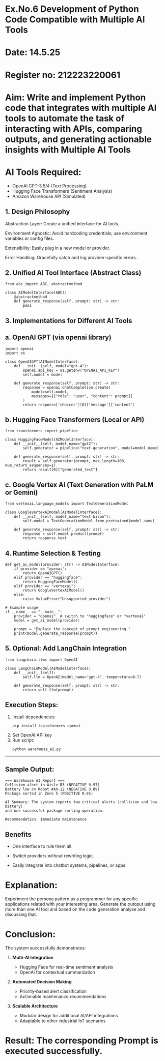 # Ex.No.6 Development of Python Code Compatible with Multiple AI Tools

# Date: 14.5.25
# Register no: 212223220061
# Aim: Write and implement Python code that integrates with multiple AI tools to automate the task of interacting with APIs, comparing outputs, and generating actionable insights with Multiple AI Tools

# AI Tools Required:
* OpenAI GPT-3.5/4 (Text Processing) 
*  Hugging Face Transformers (Sentiment Analysis)
* Amazon Warehouse API (Simulated)
## 1. Design Philosophy
Abstraction Layer: Create a unified interface for AI tools.

Environment Agnostic: Avoid hardcoding credentials; use environment variables or config files.

Extensibility: Easily plug in a new model or provider.

Error Handling: Gracefully catch and log provider-specific errors.

##  2. Unified AI Tool Interface (Abstract Class)
```
from abc import ABC, abstractmethod

class AIModelInterface(ABC):
    @abstractmethod
    def generate_response(self, prompt: str) -> str:
        pass

```
## 3. Implementations for Different AI Tools
## a. OpenAI GPT (via openai library)
```
import openai
import os

class OpenAIGPT(AIModelInterface):
    def __init__(self, model="gpt-4"):
        openai.api_key = os.getenv("OPENAI_API_KEY")
        self.model = model

    def generate_response(self, prompt: str) -> str:
        response = openai.ChatCompletion.create(
            model=self.model,
            messages=[{"role": "user", "content": prompt}]
        )
        return response['choices'][0]['message']['content']

```
## b. Hugging Face Transformers (Local or API)
```
from transformers import pipeline

class HuggingFaceModel(AIModelInterface):
    def __init__(self, model_name="gpt2"):
        self.generator = pipeline("text-generation", model=model_name)

    def generate_response(self, prompt: str) -> str:
        result = self.generator(prompt, max_length=100, num_return_sequences=1)
        return result[0]["generated_text"]

```
## c. Google Vertex AI (Text Generation with PaLM or Gemini)
```
from vertexai.language_models import TextGenerationModel

class GoogleVertexAIModel(AIModelInterface):
    def __init__(self, model_name="text-bison"):
        self.model = TextGenerationModel.from_pretrained(model_name)

    def generate_response(self, prompt: str) -> str:
        response = self.model.predict(prompt)
        return response.text

```
## 4. Runtime Selection & Testing
```
def get_ai_model(provider: str) -> AIModelInterface:
    if provider == "openai":
        return OpenAIGPT()
    elif provider == "huggingface":
        return HuggingFaceModel()
    elif provider == "vertexai":
        return GoogleVertexAIModel()
    else:
        raise ValueError("Unsupported provider")

# Example usage
if __name__ == "__main__":
    provider = "openai"  # switch to "huggingface" or "vertexai"
    model = get_ai_model(provider)
    
    prompt = "Explain the concept of prompt engineering."
    print(model.generate_response(prompt))

```
##  5. Optional: Add LangChain Integration
```
from langchain.llms import OpenAI

class LangChainModel(AIModelInterface):
    def __init__(self):
        self.llm = OpenAI(model_name="gpt-4", temperature=0.7)

    def generate_response(self, prompt: str) -> str:
        return self.llm(prompt)

```
## **Execution Steps:**  
1. Install dependencies:
   ```bash
   pip install transformers openai
   ```
2. Set OpenAI API key  
3. Run script:
   ```bash
   python warehouse_ai.py
   ```

---

## **Sample Output:**
```
=== Warehouse AI Report ===
Collision alert in Aisle B3 (NEGATIVE 0.97)
Battery low on Robot #AX-12 (NEGATIVE 0.89)
Package sorted in Zone 5 (POSITIVE 0.95)

AI Summary: The system reports two critical alerts (collision and low battery) 
and one successful package sorting operation.

Recommendation: Immediate maintenance
```
## Benefits
* One interface to rule them all.

* Switch providers without rewriting logic.

* Easily integrate into chatbot systems, pipelines, or apps.

# Explanation:
Experiment the persona pattern as a programmer for any specific applications related with your interesting area. 
Generate the outoput using more than one AI tool and based on the code generation analyse and discussing that. 

# Conclusion: 
The system successfully demonstrates:  

1. **Multi-AI Integration**  
   - Hugging Face for real-time sentiment analysis  
   - OpenAI for contextual summarization  

2. **Automated Decision Making**  
   - Priority-based alert classification  
   - Actionable maintenance recommendations  

3. **Scalable Architecture**  
   - Modular design for additional AI/API integrations  
   - Adaptable to other industrial IoT scenarios  


# Result: The corresponding Prompt is executed successfully.
